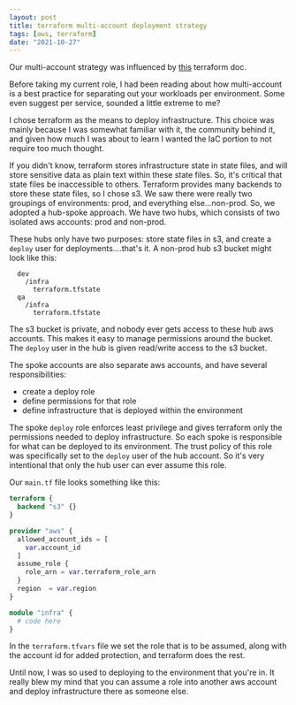 ```yaml
---
layout: post
title: terraform multi-account deployment strategy
tags: [aws, terraform]
date: "2021-10-27"
---
```


Our multi-account strategy was influenced by [this](https://www.terraform.io/docs/language/settings/backends/s3.html#multi-account-aws-architecture) terraform doc.

Before taking my current role, I had been reading about how multi-account is a best practice for separating out your workloads per environment. Some even suggest per service, sounded a little extreme to me?

I chose terraform as the means to deploy infrastructure. This choice was mainly because I was somewhat familiar with it, the community behind it, and given how much I was about to learn I wanted the IaC portion to not require too much thought.

If you didn't know, terraform stores infrastructure state in state files, and will store sensitive data as plain text within these state files. So, it's critical that state files be inaccessible to others. Terraform provides many backends to store these state files, so I chose s3. We saw there were really two groupings of environments: prod, and everything else...non-prod. So, we adopted a hub-spoke approach. We have two hubs, which consists of two isolated aws accounts: prod and non-prod.

These hubs only have two purposes: store state files in s3, and create a `deploy` user for deployments....that's it. A non-prod hub s3 bucket might look like this:

```
  dev
    /infra
      terraform.tfstate
  qa
    /infra
      terraform.tfstate
```

The s3 bucket is private, and nobody ever gets access to these hub aws accounts. This makes it easy to manage permissions around the bucket. The `deploy` user in the hub is given read/write access to the s3 bucket.

The spoke accounts are also separate aws accounts, and have several responsibilities:

- create a deploy role
- define permissions for that role
- define infrastructure that is deployed within the environment

The spoke `deploy` role enforces least privilege and gives terraform only the permissions needed to deploy infrastructure. So each spoke is responsible for what can be deployed to its environment. The trust policy of this role was specifically set to the `deploy` user of the hub account. So it's very intentional that only the hub user can ever assume this role.

Our `main.tf` file looks something like this:

```terraform
terraform {
  backend "s3" {}
}

provider "aws" {
  allowed_account_ids = [
    var.account_id
  ]
  assume_role {
    role_arn = var.terraform_role_arn
  }
  region  = var.region
}

module "infra" {
  # code here
}
```

In the `terraform.tfvars` file we set the role that is to be assumed, along with the account id for added protection, and terraform does the rest.

Until now, I was so used to deploying to the environment that you're in. It really blew my mind that you can assume a role into another aws account and deploy infrastructure there as someone else.
